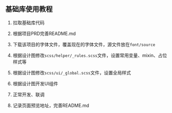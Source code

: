 ## 基础库使用教程

1. 拉取基础库代码

2. 根据项目PRD完善README.md

3. 下载该项目的字体文件，覆盖现在的字体文件，源文件放在`font/source`

4. 根据设计图修改`scss/helper/_rules.scss`文件，设置常用变量、mixin、占位样式等

5. 根据设计图修改`scss/ui/_global.scss`文件，设置全局样式

6. 根据设计图开发UI组件

7. 正常开发、联调

6. 记录页面预览地址，完善README.md
